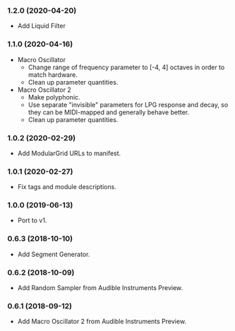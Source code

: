 ### 1.2.0 (2020-04-20)
- Add Liquid Filter

### 1.1.0 (2020-04-16)
- Macro Oscillator
	- Change range of frequency parameter to [-4, 4] octaves in order to match hardware.
	- Clean up parameter quantities.
- Macro Oscillator 2
	- Make polyphonic.
	- Use separate "invisible" parameters for LPG response and decay, so they can be MIDI-mapped and generally behave better.
	- Clean up parameter quantities.

### 1.0.2 (2020-02-29)
- Add ModularGrid URLs to manifest.

### 1.0.1 (2020-02-27)
- Fix tags and module descriptions.

### 1.0.0 (2019-06-13)
- Port to v1.

### 0.6.3 (2018-10-10)
- Add Segment Generator.

### 0.6.2 (2018-10-09)
- Add Random Sampler from Audible Instruments Preview.

### 0.6.1 (2018-09-12)
- Add Macro Oscillator 2 from Audible Instruments Preview.
